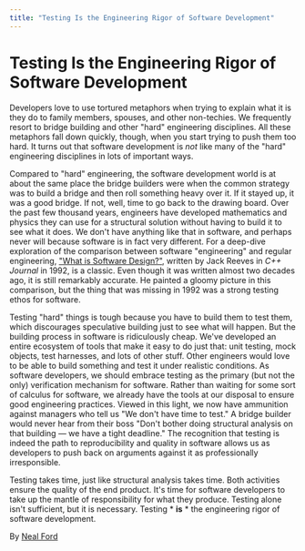 ```yaml
---
title: "Testing Is the Engineering Rigor of Software Development"
---
```


# Testing Is the Engineering Rigor of Software Development

Developers love to use tortured metaphors when trying to explain what it is they do to family members, spouses, and other non-techies. We frequently resort to bridge building and other "hard" engineering disciplines. All these metaphors fall down quickly, though, when you start trying to push them too hard. It turns out that software development is *not* like many of the "hard" engineering disciplines in lots of important ways.

Compared to "hard" engineering, the software development world is at about the same place the bridge builders were when the common strategy was to build a bridge and then roll something heavy over it. If it stayed up, it was a good bridge. If not, well, time to go back to the drawing board. Over the past few thousand years, engineers have developed mathematics and physics they can use for a structural solution without having to build it to see what it does. We don't have anything like that in software, and perhaps never will because software is in fact very different. For a deep-dive exploration of the comparison between software "engineering" and regular engineering, ["What is Software Design?"](http://www.developerdotstar.com/mag/articles/reeves_design.html), written by Jack Reeves in *C++ Journal* in 1992, is a classic. Even though it was written almost two decades ago, it is still remarkably accurate. He painted a gloomy picture in this comparison, but the thing that was missing in 1992 was a strong testing ethos for software.

Testing "hard" things is tough because you have to build them to test them, which discourages speculative building just to see what will happen. But the building process in software is ridiculously cheap. We've developed an entire ecosystem of tools that make it easy to do just that: unit testing, mock objects, test harnesses, and lots of other stuff. Other engineers would love to be able to build something and test it under realistic conditions. As software developers, we should embrace testing as the primary (but not the only) verification mechanism for software. Rather than waiting for some sort of calculus for software, we already have the tools at our disposal to ensure good engineering practices. Viewed in this light, we now have ammunition against managers who tell us "We don't have time to test." A bridge builder would never hear from their boss "Don't bother doing structural analysis on that building — we have a tight deadline." The recognition that testing is indeed the path to reproducibility and quality in software allows us as developers to push back on arguments against it as professionally irresponsible.

Testing takes time, just like structural analysis takes time. Both activities ensure the quality of the end product. It's time for software developers to take up the mantle of responsibility for what they produce. Testing alone isn't sufficient, but it is necessary. Testing * **is** * the engineering rigor of software development.

By [Neal Ford](http://programmer.97things.oreilly.com/wiki/index.php/Neal_Ford)
